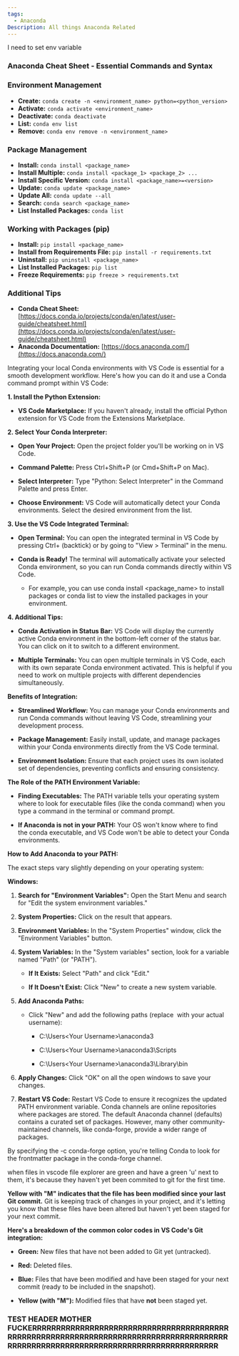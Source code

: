 ```yaml
---
tags:
  - Anaconda
Description: All things Anaconda Related
---
```



I need to set env variable
### Anaconda Cheat Sheet - Essential Commands and Syntax

### Environment Management

- **Create:** `conda create -n <environment_name> python=<python_version>` 
- **Activate:** `conda activate <environment_name>`
- **Deactivate:** `conda deactivate`
- **List:** `conda env list`
- **Remove:**  `conda env remove -n <environment_name>`

### Package Management

- **Install:** `conda install <package_name>`
- **Install Multiple:** `conda install <package_1> <package_2> ...`
- **Install Specific Version:** `conda install <package_name>=<version>`
- **Update:** `conda update <package_name>`
- **Update All:** `conda update --all`
- **Search:**  `conda search <package_name>`
- **List Installed Packages:** `conda list`

### Working with Packages (pip)

- **Install:** `pip install <package_name>` 
- **Install from Requirements File:** `pip install -r requirements.txt`
- **Uninstall:** `pip uninstall <package_name>`
- **List Installed Packages:** `pip list`
- **Freeze Requirements:**  `pip freeze > requirements.txt`

### Additional Tips

- **Conda Cheat Sheet:** [https://docs.conda.io/projects/conda/en/latest/user-guide/cheatsheet.html](https://docs.conda.io/projects/conda/en/latest/user-guide/cheatsheet.html)
- **Anaconda Documentation:** [https://docs.anaconda.com/](https://docs.anaconda.com/)


Integrating your local Conda environments with VS Code is essential for a smooth development workflow. Here's how you can do it and use a Conda command prompt within VS Code:

**1. Install the Python Extension:**

- **VS Code Marketplace:** If you haven't already, install the official Python extension for VS Code from the Extensions Marketplace.
    

**2. Select Your Conda Interpreter:**

- **Open Your Project:** Open the project folder you'll be working on in VS Code.
    
- **Command Palette:** Press Ctrl+Shift+P (or Cmd+Shift+P on Mac).
    
- **Select Interpreter:** Type "Python: Select Interpreter" in the Command Palette and press Enter.
    
- **Choose Environment:** VS Code will automatically detect your Conda environments. Select the desired environment from the list.
    

**3. Use the VS Code Integrated Terminal:**

- **Open Terminal:** You can open the integrated terminal in VS Code by pressing Ctrl+ (backtick) or by going to "View > Terminal" in the menu.
    
- **Conda is Ready!** The terminal will automatically activate your selected Conda environment, so you can run Conda commands directly within VS Code.
    
    - For example, you can use conda install <package_name> to install packages or conda list to view the installed packages in your environment.
        

**4. Additional Tips:**

- **Conda Activation in Status Bar:** VS Code will display the currently active Conda environment in the bottom-left corner of the status bar. You can click on it to switch to a different environment.
    
- **Multiple Terminals:** You can open multiple terminals in VS Code, each with its own separate Conda environment activated. This is helpful if you need to work on multiple projects with different dependencies simultaneously.
    

**Benefits of Integration:**

- **Streamlined Workflow:** You can manage your Conda environments and run Conda commands without leaving VS Code, streamlining your development process.
    
- **Package Management:** Easily install, update, and manage packages within your Conda environments directly from the VS Code terminal.
    
- **Environment Isolation:** Ensure that each project uses its own isolated set of dependencies, preventing conflicts and ensuring consistency.

**The Role of the PATH Environment Variable:**

- **Finding Executables:** The PATH variable tells your operating system where to look for executable files (like the conda command) when you type a command in the terminal or command prompt.
    
- **If Anaconda is not in your PATH:** Your OS won't know where to find the conda executable, and VS Code won't be able to detect your Conda environments.
    

**How to Add Anaconda to your PATH:**

The exact steps vary slightly depending on your operating system:

**Windows:**

1. **Search for "Environment Variables":** Open the Start Menu and search for "Edit the system environment variables."
    
2. **System Properties:** Click on the result that appears.
    
3. **Environment Variables:** In the "System Properties" window, click the "Environment Variables" button.
    
4. **System Variables:** In the "System variables" section, look for a variable named "Path" (or "PATH").
    
    - **If It Exists:** Select "Path" and click "Edit."
        
    - **If It Doesn't Exist:** Click "New" to create a new system variable.
        
5. **Add Anaconda Paths:**
    
    - Click "New" and add the following paths (replace <Your Username> with your actual username):
        
        - C:\Users\<Your Username>\anaconda3
            
        - C:\Users\<Your Username>\anaconda3\Scripts
            
        - C:\Users\<Your Username>\anaconda3\Library\bin
            
6. **Apply Changes:** Click "OK" on all the open windows to save your changes.
    
7. **Restart VS Code:** Restart VS Code to ensure it recognizes the updated PATH environment variable.
Conda channels are online repositories where packages are stored. The default Anaconda channel (defaults) contains a curated set of packages. However, many other community-maintained channels, like conda-forge, provide a wider range of packages.

By specifying the -c conda-forge option, you're telling Conda to look for the frontmatter package in the conda-forge channel.


when files in vscode file explorer are green and have a green 'u' next to them, it's because they haven't yet been commited to git for the first time.


**Yellow with "M" indicates that the file has been modified since your last Git commit.** Git is keeping track of changes in your project, and it's letting you know that these files have been altered but haven't yet been staged for your next commit.

**Here's a breakdown of the common color codes in VS Code's Git integration:**

- **Green:** New files that have not been added to Git yet (untracked).
    
- **Red:** Deleted files.
    
- **Blue:** Files that have been modified and have been staged for your next commit (ready to be included in the snapshot).
    
- **Yellow (with "M"):** Modified files that have **not** been staged yet.

### TEST HEADER MOTHER FUCKERRRRRRRRRRRRRRRRRRRRRRRRRRRRRRRRRRRRRRRRRRRRRRRRRRRRRRRRRRRRRRRRRRRRRRRRRRRRRRRRRRRRRRRRRRRRRRRRRRRRRRRRRRRRRRRRRRRRRRRRRRRRRRRRRRR
